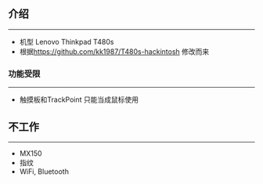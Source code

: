 ## 介绍

----

* 机型 Lenovo Thinkpad T480s
* 根据<https://github.com/kk1987/T480s-hackintosh> 修改而来

### 功能受限
---

* 触摸板和TrackPoint 只能当成鼠标使用

## 不工作
---

* MX150
* 指纹
* WiFi, Bluetooth
